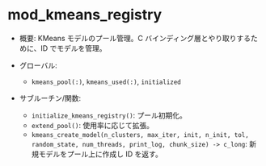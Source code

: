 # mod_kmeans_registry

- 概要: KMeans モデルのプール管理。C バインディング層とやり取りするために、ID でモデルを管理。

- グローバル:
  - `kmeans_pool(:)`, `kmeans_used(:)`, `initialized`

- サブルーチン/関数:
  - `initialize_kmeans_registry()`: プール初期化。
  - `extend_pool()`: 使用率に応じて拡張。
  - `kmeans_create_model(n_clusters, max_iter, init, n_init, tol, random_state, num_threads, print_log, chunk_size) -> c_long`: 新規モデルをプール上に作成し ID を返す。

